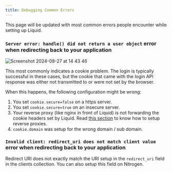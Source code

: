```yaml
---
title: Debugging Common Errors
---
```


This page will be updated with most common errors people encounter while setting up Liquid.

### `Server error: handle() did not return a user object` error when redirecting back to your application

![Screenshot 2024-08-27 at 14 43 46](img/server-handle-did-not-return-a-user-object.png)

This most commonly indicates a cookie problem. The login is typically successful in these cases, but the cookie that came with the login API response was either not transmitted to or were not set by the browser.

When this happens, the following configuration might be wrong:

1. You set `cookie.secure=false` on a https server.
2. You set `cookie.secure=true` on an insecure server.
3. Your reverse proxy (like nginx in front of Liquid) is not forwarding the cookie headers set by Liquid. Read [this section](/Making-Liquid-Production-Ready#special-configurations-for-nginx-reverse-proxy) to know how to setup reverse proxies.
4. `cookie.domain` was setup for the wrong domain / sub domain.

### `Invalid client: redirect_uri does not match client value` error when redirecting back to your application

Redirect URI does not exactly match the URI setup in the `redirect_uri` field in the clients collection. You can also setup this field on Nitrogen.
